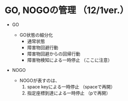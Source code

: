 # GO, NOGOの管理 （12/1ver.）

- GO
  - GO状態の細分化
    - 通常状態
    - 障害物回避行動
    - 障害物回避からの回帰行動
    - 障害物検知による一時停止 （ここに注意）


- NOGO
  - NOGOが表すのは、
    1. space keyによる一時停止 （spaceで再開）
    2. 指定座標到達による一時停止 （pで再開）
